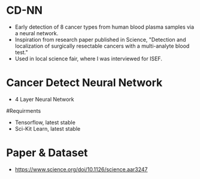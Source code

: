 # CD-NN
- Early detection of 8 cancer types from human blood plasma samples via a neural network. 
- Inspiration from research paper published in Science, "Detection and localization of surgically resectable cancers with a multi-analyte blood test."
- Used in local science fair, where I was interviewed for ISEF. 

# Cancer Detect Neural Network
- 4 Layer Neural Network

#Requirments
- Tensorflow, latest stable
- Sci-Kit Learn, latest stable

# Paper & Dataset
- https://www.science.org/doi/10.1126/science.aar3247
